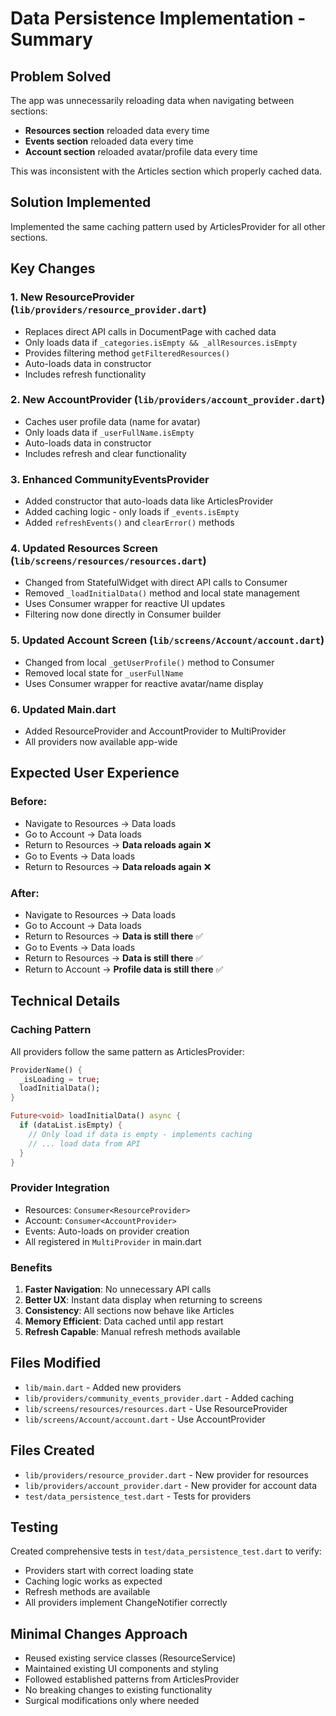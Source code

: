 # Data Persistence Implementation - Summary

## Problem Solved
The app was unnecessarily reloading data when navigating between sections:
- **Resources section** reloaded data every time
- **Events section** reloaded data every time  
- **Account section** reloaded avatar/profile data every time

This was inconsistent with the Articles section which properly cached data.

## Solution Implemented
Implemented the same caching pattern used by ArticlesProvider for all other sections.

## Key Changes

### 1. New ResourceProvider (`lib/providers/resource_provider.dart`)
- Replaces direct API calls in DocumentPage with cached data
- Only loads data if `_categories.isEmpty && _allResources.isEmpty`
- Provides filtering method `getFilteredResources()`
- Auto-loads data in constructor
- Includes refresh functionality

### 2. New AccountProvider (`lib/providers/account_provider.dart`)
- Caches user profile data (name for avatar)
- Only loads data if `_userFullName.isEmpty`
- Auto-loads data in constructor
- Includes refresh and clear functionality

### 3. Enhanced CommunityEventsProvider
- Added constructor that auto-loads data like ArticlesProvider
- Added caching logic - only loads if `_events.isEmpty`
- Added `refreshEvents()` and `clearError()` methods

### 4. Updated Resources Screen (`lib/screens/resources/resources.dart`)
- Changed from StatefulWidget with direct API calls to Consumer<ResourceProvider>
- Removed `_loadInitialData()` method and local state management
- Uses Consumer wrapper for reactive UI updates
- Filtering now done directly in Consumer builder

### 5. Updated Account Screen (`lib/screens/Account/account.dart`)
- Changed from local `_getUserProfile()` method to Consumer<AccountProvider>
- Removed local state for `_userFullName`
- Uses Consumer wrapper for reactive avatar/name display

### 6. Updated Main.dart
- Added ResourceProvider and AccountProvider to MultiProvider
- All providers now available app-wide

## Expected User Experience

### Before:
- Navigate to Resources → Data loads
- Go to Account → Data loads
- Return to Resources → **Data reloads again** ❌
- Go to Events → Data loads
- Return to Resources → **Data reloads again** ❌

### After:
- Navigate to Resources → Data loads
- Go to Account → Data loads  
- Return to Resources → **Data is still there** ✅
- Go to Events → Data loads
- Return to Resources → **Data is still there** ✅
- Return to Account → **Profile data is still there** ✅

## Technical Details

### Caching Pattern
All providers follow the same pattern as ArticlesProvider:
```dart
ProviderName() {
  _isLoading = true;
  loadInitialData();
}

Future<void> loadInitialData() async {
  if (dataList.isEmpty) {
    // Only load if data is empty - implements caching
    // ... load data from API
  }
}
```

### Provider Integration
- Resources: `Consumer<ResourceProvider>`
- Account: `Consumer<AccountProvider>`  
- Events: Auto-loads on provider creation
- All registered in `MultiProvider` in main.dart

### Benefits
1. **Faster Navigation**: No unnecessary API calls
2. **Better UX**: Instant data display when returning to screens
3. **Consistency**: All sections now behave like Articles
4. **Memory Efficient**: Data cached until app restart
5. **Refresh Capable**: Manual refresh methods available

## Files Modified
- `lib/main.dart` - Added new providers
- `lib/providers/community_events_provider.dart` - Added caching
- `lib/screens/resources/resources.dart` - Use ResourceProvider
- `lib/screens/Account/account.dart` - Use AccountProvider

## Files Created
- `lib/providers/resource_provider.dart` - New provider for resources
- `lib/providers/account_provider.dart` - New provider for account data
- `test/data_persistence_test.dart` - Tests for providers

## Testing
Created comprehensive tests in `test/data_persistence_test.dart` to verify:
- Providers start with correct loading state
- Caching logic works as expected
- Refresh methods are available
- All providers implement ChangeNotifier correctly

## Minimal Changes Approach
- Reused existing service classes (ResourceService)
- Maintained existing UI components and styling
- Followed established patterns from ArticlesProvider
- No breaking changes to existing functionality
- Surgical modifications only where needed